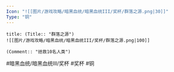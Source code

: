 ```yaml
---
Icon: "![[图片/游戏攻略/暗黑血统/暗黑血统III/奖杯/群落之源.png|30]]"
Type: "铜"
---
```

```ad-common-bronze-trophy
title: (Title:: "群落之源")
![[图片/游戏攻略/暗黑血统/暗黑血统III/奖杯/群落之源.png|100]]

(Comment:: "拯救10名人类")
```

#暗黑血统/暗黑血统III/奖杯 #奖杯 #铜
